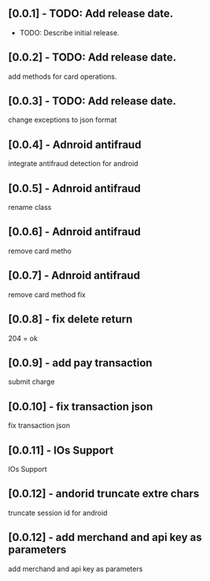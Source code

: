 ## [0.0.1] - TODO: Add release date.

* TODO: Describe initial release.

## [0.0.2] - TODO: Add release date.
add methods for card operations.

## [0.0.3] - TODO: Add release date.
change exceptions to json format

## [0.0.4] - Adnroid antifraud
integrate antifraud detection for android 

## [0.0.5] - Adnroid antifraud
rename class

## [0.0.6] - Adnroid antifraud
remove card metho

## [0.0.7] - Adnroid antifraud
remove card method fix

## [0.0.8] - fix delete return
204 = ok

## [0.0.9] - add pay transaction
submit charge

## [0.0.10] - fix transaction json
fix transaction json

## [0.0.11] - IOs Support
IOs Support

## [0.0.12] - andorid truncate extre chars
truncate session id for android

## [0.0.12] - add merchand and api key as parameters
add merchand and api key as parameters